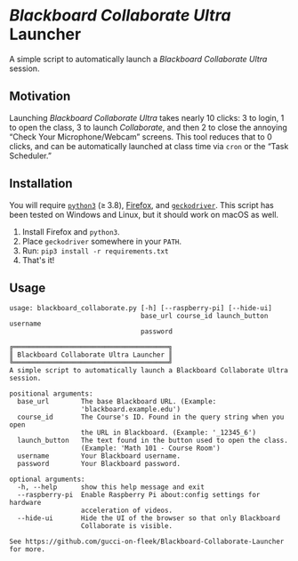 *Blackboard Collaborate Ultra* Launcher
====================================

<!-- Blackboard Collaborate Ultra Launcher
     https://github.com/gucci-on-fleek/Blackboard-Collaborate-Launcher
     SPDX-License-Identifier: MPL-2.0+ OR CC-BY-SA-4.0+
     SPDX-FileCopyrightText: 2021 gucci-on-fleek
-->

A simple script to automatically launch a *Blackboard Collaborate Ultra* session.

Motivation
----------

Launching *Blackboard Collaborate Ultra* takes nearly 10 clicks: 3 to login, 1 to open the class, 3 to launch *Collaborate*, and then 2 to close the annoying “Check Your Microphone/Webcam” screens. This tool reduces that to 0 clicks, and can be automatically launched at class time via `cron` or the “Task Scheduler.”

Installation
------------

You will require [`python3`](https://www.python.org/downloads/) (≥ 3.8), [Firefox](https://www.mozilla.org/en-US/firefox/download/thanks/), and [`geckodriver`](https://github.com/mozilla/geckodriver/releases/latest). This script has been tested on Windows and Linux, but it should work on macOS as well.

1. Install Firefox and `python3`.
2. Place `geckodriver` somewhere in your `PATH`.
3. Run: `pip3 install -r requirements.txt`
4. That's it!

Usage
-----

```
usage: blackboard_collaborate.py [-h] [--raspberry-pi] [--hide-ui]
                                 base_url course_id launch_button username
                                 password

╔═══════════════════════════════════════╗
║ Blackboard Collaborate Ultra Launcher ║
╚═══════════════════════════════════════╝
A simple script to automatically launch a Blackboard Collaborate Ultra session.

positional arguments:
  base_url        The base Blackboard URL. (Example:
                  'blackboard.example.edu')
  course_id       The Course's ID. Found in the query string when you open
                  the URL in Blackboard. (Example: '_12345_6')
  launch_button   The text found in the button used to open the class.
                  (Example: 'Math 101 - Course Room')
  username        Your Blackboard username.
  password        Your Blackboard password.

optional arguments:
  -h, --help      show this help message and exit
  --raspberry-pi  Enable Raspberry Pi about:config settings for hardware
                  acceleration of videos.
  --hide-ui       Hide the UI of the browser so that only Blackboard
                  Collaborate is visible.

See https://github.com/gucci-on-fleek/Blackboard-Collaborate-Launcher for more.
```
